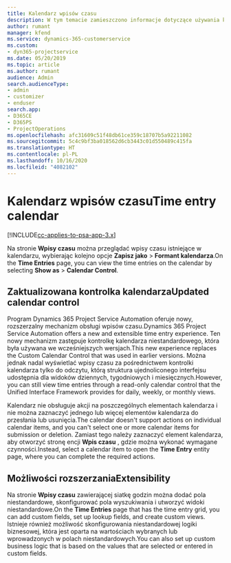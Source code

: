 ```yaml
---
title: Kalendarz wpisów czasu
description: W tym temacie zamieszczono informacje dotyczące używania kalendarza wpisów czasu.
author: rumant
manager: kfend
ms.service: dynamics-365-customerservice
ms.custom:
- dyn365-projectservice
ms.date: 05/20/2019
ms.topic: article
ms.author: rumant
audience: Admin
search.audienceType:
- admin
- customizer
- enduser
search.app:
- D365CE
- D365PS
- ProjectOperations
ms.openlocfilehash: afc31609c51f48db61ce359c18707b5a92211082
ms.sourcegitcommit: 5c4c9bf3ba018562d6cb3443c01d550489c415fa
ms.translationtype: HT
ms.contentlocale: pl-PL
ms.lasthandoff: 10/16/2020
ms.locfileid: "4082102"
---
```

# <a name="time-entry-calendar"></a><span data-ttu-id="4dc4f-103">Kalendarz wpisów czasu</span><span class="sxs-lookup"><span data-stu-id="4dc4f-103">Time entry calendar</span></span>

[!INCLUDE[cc-applies-to-psa-app-3.x](../includes/cc-applies-to-psa-app-3x.md)]

<span data-ttu-id="4dc4f-104">Na stronie **Wpisy czasu** można przeglądać wpisy czasu istniejące w kalendarzu, wybierając kolejno opcje **Zapisz jako** \> **Formant kalendarza**.</span><span class="sxs-lookup"><span data-stu-id="4dc4f-104">On the **Time Entries** page, you can view the time entries on the calendar by selecting **Show as** \> **Calendar Control**.</span></span>

## <a name="updated-calendar-control"></a><span data-ttu-id="4dc4f-105">Zaktualizowana kontrolka kalendarza</span><span class="sxs-lookup"><span data-stu-id="4dc4f-105">Updated calendar control</span></span>

<span data-ttu-id="4dc4f-106">Program Dynamics 365 Project Service Automation oferuje nowy, rozszerzalny mechanizm obsługi wpisów czasu.</span><span class="sxs-lookup"><span data-stu-id="4dc4f-106">Dynamics 365 Project Service Automation offers a new and extensible time entry experience.</span></span> <span data-ttu-id="4dc4f-107">Ten nowy mechanizm zastępuje kontrolkę kalendarza niestandardowego, która była używana we wcześniejszych wersjach.</span><span class="sxs-lookup"><span data-stu-id="4dc4f-107">This new experience replaces the Custom Calendar Control that was used in earlier versions.</span></span> <span data-ttu-id="4dc4f-108">Można jednak nadal wyświetlać wpisy czasu za pośrednictwem kontrolki kalendarza tylko do odczytu, którą struktura ujednoliconego interfejsu udostępnia dla widoków dziennych, tygodniowych i miesięcznych.</span><span class="sxs-lookup"><span data-stu-id="4dc4f-108">However, you can still view time entries through a read-only calendar control that the Unified Interface Framework provides for daily, weekly, or monthly views.</span></span>

<span data-ttu-id="4dc4f-109">Kalendarz nie obsługuje akcji na poszczególnych elementach kalendarza i nie można zaznaczyć jednego lub więcej elementów kalendarza do przesłania lub usunięcia.</span><span class="sxs-lookup"><span data-stu-id="4dc4f-109">The calendar doesn't support actions on individual calendar items, and you can't select one or more calendar items for submission or deletion.</span></span> <span data-ttu-id="4dc4f-110">Zamiast tego należy zaznaczyć element kalendarza, aby otworzyć stronę encji **Wpis czasu** , gdzie można wykonać wymagane czynności.</span><span class="sxs-lookup"><span data-stu-id="4dc4f-110">Instead, select a calendar item to open the **Time Entry** entity page, where you can complete the required actions.</span></span>

## <a name="extensibility"></a><span data-ttu-id="4dc4f-111">Możliwości rozszerzania</span><span class="sxs-lookup"><span data-stu-id="4dc4f-111">Extensibility</span></span>

<span data-ttu-id="4dc4f-112">Na stronie **Wpisy czasu** zawierającej siatkę godzin można dodać pola niestandardowe, skonfigurować pola wyszukiwania i utworzyć widoki niestandardowe.</span><span class="sxs-lookup"><span data-stu-id="4dc4f-112">On the **Time Entries** page that has the time entry grid, you can add custom fields, set up lookup fields, and create custom views.</span></span> <span data-ttu-id="4dc4f-113">Istnieje również możliwość skonfigurowania niestandardowej logiki biznesowej, która jest oparta na wartościach wybranych lub wprowadzonych w polach niestandardowych.</span><span class="sxs-lookup"><span data-stu-id="4dc4f-113">You can also set up custom business logic that is based on the values that are selected or entered in custom fields.</span></span>
